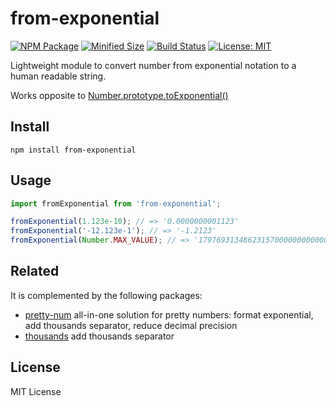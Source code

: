 # from-exponential

[![NPM Package](https://img.shields.io/npm/v/from-exponential.svg?style=flat-square)](https://www.npmjs.org/package/from-exponential)
[![Minified Size](https://img.shields.io/bundlephobia/min/from-exponential.svg?style=flat-square)](https://bundlephobia.com/result?p=from-exponential)
[![Build Status](https://img.shields.io/travis/com/shrpne/from-exponential/master.svg?style=flat-square)](https://travis-ci.com/shrpne/from-exponential)
[![License: MIT](https://img.shields.io/badge/License-MIT-yellow.svg?style=flat-square)](https://github.com/shrpne/from-exponential/blob/master/LICENSE)

Lightweight module to convert number from exponential notation to a human readable string.

Works opposite to [Number.prototype.toExponential()](https://developer.mozilla.org/en-US/docs/Web/JavaScript/Reference/Global_Objects/Number/toExponential)


## Install

```
npm install from-exponential
```


## Usage

```js
import fromExponential from 'from-exponential';

fromExponential(1.123e-10); // => '0.0000000001123'
fromExponential('-12.123e-1'); // => '-1.2123'
fromExponential(Number.MAX_VALUE); // => '179769313486231570000000000000000000000000000000000000000000000000000000000000000000000000000000000000000000000000000000000000000000000000000000000000000000000000000000000000000000000000000000000000000000000000000000000000000000000000000000000000000000000000000000000000000000000000000000000000000000000000000'
```


## Related

It is complemented by the following packages:
- [pretty-num](https://github.com/shrpne/pretty-num) all-in-one solution for pretty numbers: format exponential, add thousands separator, reduce decimal precision
- [thousands](https://github.com/shrpne/thousands) add thousands separator


## License

MIT License



